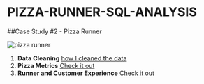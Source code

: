 # PIZZA-RUNNER-SQL-ANALYSIS

##Case Study #2 - Pizza Runner

![pizza runner](https://user-images.githubusercontent.com/107036397/188010947-ea11ecc7-2e60-42b8-8653-f5864877bd68.png)

1. **Data Cleaning** [how I cleaned the data](https://github.com/zthedatagirl/pizza-runner-sql-analysis/blob/main/Data%20Cleaning)
2. **Pizza Metrics** [Check it out](https://github.com/zthedatagirl/pizza-runner-sql-analysis/blob/81af4a68e9e9b8335699454b49f4630323925439/Pizza%20Metric)
3. **Runner and Customer Experience** [Check it out](https://github.com/zthedatagirl/pizza-runner-sql-analysis/blob/8e439fa7591b9513a756fce86ed4e2cc5912b83d/Runner%20and%20Customer%20Experience)
